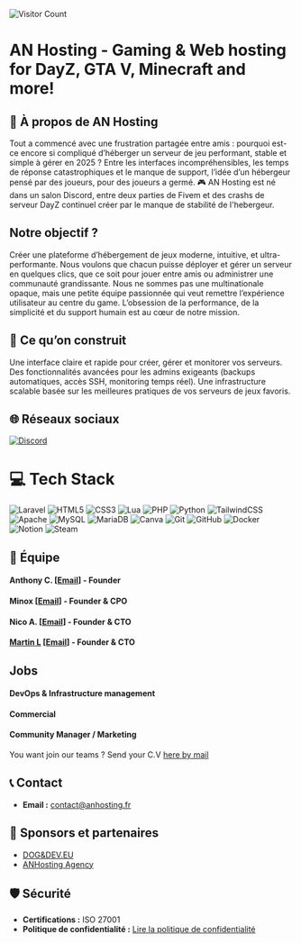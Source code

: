   ![Visitor Count](https://profile-counter.glitch.me/Nico-du-34/count.svg)

# AN Hosting - Gaming & Web hosting for DayZ, GTA V, Minecraft and more! 
  
## 💫 À propos de AN Hosting 

Tout a commencé avec une frustration partagée entre amis : pourquoi est-ce encore si compliqué d’héberger un serveur de jeu performant, stable et simple à gérer en 2025 ? Entre les interfaces incompréhensibles, les temps de réponse catastrophiques et le manque de support, l’idée d’un hébergeur pensé par des joueurs, pour des joueurs a germé.
🎮 AN Hosting est né dans un salon Discord, entre deux parties de Fivem et des crashs de serveur DayZ continuel créer par le manque de stabilité de l'hebergeur. 

## Notre objectif ?
Créer une plateforme d’hébergement de jeux moderne, intuitive, et ultra-performante. 
Nous voulons que chacun puisse déployer et gérer un serveur en quelques clics, que ce soit pour jouer entre amis ou administrer une communauté grandissante.
Nous ne sommes pas une multinationale opaque, mais une petite équipe passionnée qui veut remettre l’expérience utilisateur au centre du game. 
L’obsession de la performance, de la simplicité et du support humain est au cœur de notre mission.

## 🚀 Ce qu’on construit
Une interface claire et rapide pour créer, gérer et monitorer vos serveurs.
Des fonctionnalités avancées pour les admins exigeants (backups automatiques, accès SSH, monitoring temps réel).
Une infrastructure scalable basée sur les meilleures pratiques de vos serveurs de jeux favoris.

## 🌐 Réseaux sociaux

[![Discord](https://img.shields.io/badge/Discord-%237289DA.svg?logo=discord\&logoColor=white)](https://discord.gg/ZBYYVTsPbe)

# 💻 Tech Stack

![Laravel](https://img.shields.io/badge/laravel-%23FF2D20.svg?style=plastic\&logo=laravel\&logoColor=white)
![HTML5](https://img.shields.io/badge/html5-%23E34F26.svg?style=plastic\&logo=html5\&logoColor=white)
![CSS3](https://img.shields.io/badge/css3-%231572B6.svg?style=plastic\&logo=css3\&logoColor=white)
![Lua](https://img.shields.io/badge/lua-%232C2D72.svg?style=plastic\&logo=lua\&logoColor=white)
![PHP](https://img.shields.io/badge/php-%23777BB4.svg?style=plastic\&logo=php\&logoColor=white)
![Python](https://img.shields.io/badge/python-3670A0?style=plastic\&logo=python\&logoColor=ffdd54)
![TailwindCSS](https://img.shields.io/badge/tailwindcss-%2338B2AC.svg?style=plastic\&logo=tailwind-css\&logoColor=white)
![Apache](https://img.shields.io/badge/apache-%23D42029.svg?style=plastic\&logo=apache\&logoColor=white)
![MySQL](https://img.shields.io/badge/mysql-4479A1.svg?style=plastic\&logo=mysql\&logoColor=white)
![MariaDB](https://img.shields.io/badge/MariaDB-003545?style=plastic\&logo=mariadb\&logoColor=white)
![Canva](https://img.shields.io/badge/Canva-%2300C4CC.svg?style=plastic\&logo=Canva\&logoColor=white)
![Git](https://img.shields.io/badge/git-%23F05033.svg?style=plastic\&logo=git\&logoColor=white)
![GitHub](https://img.shields.io/badge/github-%23121011.svg?style=plastic\&logo=github\&logoColor=white)
![Docker](https://img.shields.io/badge/docker-%230db7ed.svg?style=plastic\&logo=docker\&logoColor=white)
![Notion](https://img.shields.io/badge/Notion-%23000000.svg?style=plastic\&logo=notion\&logoColor=white)
![Steam](https://img.shields.io/badge/steam-%23000000.svg?style=plastic\&logo=steam\&logoColor=white)


## 👥 Équipe
#### Anthony C. [[Email](mailto:anthony@anhosting.fr)] - Founder
#### Minox [[Email](mailto:minox@anhosting.fr)] - Founder & CPO 
#### Nico A. [[Email](mailto:nicolas@anhosting.fr)] - Founder & CTO
#### [Martin L](https://github.com/martin-lechene/) [[Email](mailto:martin@anhosting.fr)] - Founder & CTO 

## Jobs 
#### DevOps & Infrastructure management
#### Commercial
#### Community Manager / Marketing
You want join our teams ? Send your C.V [here by mail](mailto:contact@anhosting.fr) 

## 📞 Contact

* **Email :** [contact@anhosting.fr](mailto:contact@anhosting.fr)

## 🤝 Sponsors et partenaires

- [DOG&DEV.EU](https://doganddev.eu)
- [ANHosting Agency](https://agence.anhosting.fr)

## 🛡️ Sécurité

* **Certifications :** ISO 27001
* **Politique de confidentialité :** [Lire la politique de confidentialité](#cgu)

